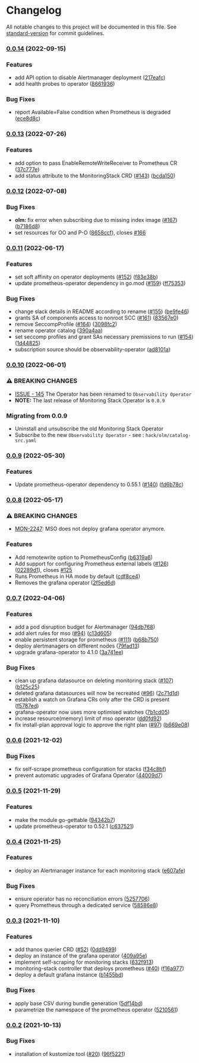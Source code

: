 # Changelog

All notable changes to this project will be documented in this file. See [standard-version](https://github.com/conventional-changelog/standard-version) for commit guidelines.

### [0.0.14](https://github.com/rhobs/monitoring-stack-operator/commit/) (2022-09-15)


### Features

* add API option to disable Alertmanager deployment ([217eafc](https://github.com/rhobs/monitoring-stack-operator/commit/217eafcc78a956dcbd77fd81b3276b6c55f5ae26))
* add health probes to operator ([8661936](https://github.com/rhobs/monitoring-stack-operator/commit/86619360549364991adf48e5581113af3df48647))


### Bug Fixes

* report Available=False condition when Prometheus is degraded ([ece8d8c](https://github.com/rhobs/monitoring-stack-operator/commit/ece8d8c16663d1b04221ac0a8284da44daded1e2))

### [0.0.13](https://github.com/rhobs/monitoring-stack-operator/tree/v0.0.13) (2022-07-26)

### Features

* add option to pass EnableRemoteWriteReceiver to Prometheus CR ([37c777e](https://github.com/rhobs/monitoring-stack-operator/commit/37c777e9bca860abcee3d36f9148da3d9f4aa47a))
* add status attribute to the MonitoringStack CRD ([#143](https://github.com/rhobs/monitoring-stack-operator/issues/143)) ([bcda150](https://github.com/rhobs/monitoring-stack-operator/commit/bcda15013a034dd646c8f7b94ceb17ebcd96c6dc))

### [0.0.12](https://github.com/rhobs/monitoring-stack-operator/tree/v0.0.12) (2022-07-08)

### Bug Fixes

* **olm:** fix error when subscribing due to missing index image ([#167](https://github.com/rhobs/monitoring-stack-operator/issues/167)) ([b7186d8](https://github.com/rhobs/monitoring-stack-operator/commit/b7186d87a490e6b195de0fc46fd8c993cbf60657))
* set resources for OO and P-O ([8658ccf](https://github.com/rhobs/monitoring-stack-operator/commit/8658ccfee334e7e1e9a3a361f54cce22227e92ab)), closes [#166](https://github.com/rhobs/monitoring-stack-operator/issues/166)

### [0.0.11](https://github.com/rhobs/monitoring-stack-operator/commit/) (2022-06-17)


### Features

* set soft affinity on operator deployments ([#152](https://github.com/rhobs/monitoring-stack-operator/issues/152)) ([f83e38b](https://github.com/rhobs/monitoring-stack-operator/commit/f83e38b5df749390a4212525ab601486c7e4c2da))
* update prometheus-operator dependency in go.mod ([#159](https://github.com/rhobs/monitoring-stack-operator/issues/159)) ([ff75353](https://github.com/rhobs/monitoring-stack-operator/commit/ff75353ef68dab0a0892dacd02d524c56f4ea705))


### Bug Fixes

* change slack details in README according to rename ([#155](https://github.com/rhobs/monitoring-stack-operator/issues/155)) ([be9fe46](https://github.com/rhobs/monitoring-stack-operator/commit/be9fe46072b869006b13333810d7ad2d492e4359))
* grants SA of components access to nonroot SCC ([#161](https://github.com/rhobs/monitoring-stack-operator/issues/161)) ([83567e0](https://github.com/rhobs/monitoring-stack-operator/commit/83567e0066b3bc8a04b5a859437f08ad1e477471))
* remove SeccompProfile ([#164](https://github.com/rhobs/monitoring-stack-operator/issues/164)) ([3098fc2](https://github.com/rhobs/monitoring-stack-operator/commit/3098fc20c8183268f0431c666d81cd2cd75ad6e0))
* rename operator catalog ([390a4aa](https://github.com/rhobs/monitoring-stack-operator/commit/390a4aa250e3c0d401c9bc0a68bce041f6a6df8b))
* set seccomp profiles and grant SAs necessary premissions to run ([#154](https://github.com/rhobs/monitoring-stack-operator/issues/154)) ([1d44825](https://github.com/rhobs/monitoring-stack-operator/commit/1d448254d7bfce836c260e5af7962de158af2f27))
* subscription source should be observability-operator ([ad8101a](https://github.com/rhobs/monitoring-stack-operator/commit/ad8101a93592906c406f478d5b857995eb52164e))

### [0.0.10](https://github.com/rhobs/monitoring-stack-operator/tree/0.0.10) (2022-06-01)

### ⚠ BREAKING CHANGES

* [ISSUE - 145](https://github.com/rhobs/observability-operator/issues/145)
    The Operator has been renamed to `Observability Operator`
* **NOTE:** The last release of Monitoring Stack Operator is `0.0.9`


### Migrating from 0.0.9

* Uninstall and unsubscribe the old Monitoring Stack Operator
* Subscribe to the new `Observability Operator` - see :
    ``hack/olm/catalog-src.yaml``

### [0.0.9](https://github.com/rhobs/monitoring-stack-operator/tree/v0.0.9) (2022-05-30)


### Features

* Update prometheus-operator dependency to 0.55.1 ([#140](https://github.com/rhobs/monitoring-stack-operator/issues/140)) ([fd6b78c](https://github.com/rhobs/monitoring-stack-operator/commit/fd6b78c5faeb45c02551edb36ac139754c68ac07))

### [0.0.8](https://github.com/rhobs/monitoring-stack-operator/tree/v0.0.8) (2022-05-17)


### ⚠ BREAKING CHANGES

* [MON-2247](https://issues.redhat.com/browse/MON-2247): MSO does not deploy grafana operator anymore.

### Features

* Add remotewrite option to PrometheusConfig ([b6319a6](https://github.com/rhobs/monitoring-stack-operator/commit/b6319a62a7e8102daa0870d1c4413a3fa1cbe857))
* Add support for configuring Prometheus external labels ([#126](https://github.com/rhobs/monitoring-stack-operator/issues/126)) ([02289d1](https://github.com/rhobs/monitoring-stack-operator/commit/02289d1854c96afc68bb2a2389df228ad586ff3d)), closes [#125](https://github.com/rhobs/monitoring-stack-operator/issues/125)
* Runs Prometheus in HA mode by default ([cdf8ce4](https://github.com/rhobs/monitoring-stack-operator/commit/cdf8ce46ae70238c32835ac9a2e0d8df8a7926d7))
* Removes the grafana operator ([2f5ed6d](https://github.com/rhobs/monitoring-stack-operator/commit/2f5ed6d34df4f9310205ebfa6f92f9e92dc5f58e))

### [0.0.7](https://github.com/rhobs/monitoring-stack-operator/commit/) (2022-04-06)


### Features

* add a pod disruption budget for Alertmanager ([94db768](https://github.com/rhobs/monitoring-stack-operator/commit/94db768d28c6f3cdaa679f2ee958a440be001df0))
* add alert rules for mso ([#94](https://github.com/rhobs/monitoring-stack-operator/issues/94)) ([c13d605](https://github.com/rhobs/monitoring-stack-operator/commit/c13d605bc108c71cbca1b83e57502431dd8c9c2f))
* enable persistent storage for prometheus ([#111](https://github.com/rhobs/monitoring-stack-operator/issues/111)) ([b68b750](https://github.com/rhobs/monitoring-stack-operator/commit/b68b7503e7dc84f083ccd25c73a33ef5da1fae6a))
* deploy alertmanagers on different nodes ([79fad13](https://github.com/rhobs/monitoring-stack-operator/commit/79fad138f46c6f5fa6c04bbcc54cadcbfc234e34))
* upgrade grafana-operator to 4.1.0 ([3a741ee](https://github.com/rhobs/monitoring-stack-operator/commit/3a741ee45e7d7c72cc8fe76ac2a01e6b144d5434))

### Bug Fixes

* clean up grafana datasource on deleting monitoring stack ([#107](https://github.com/rhobs/monitoring-stack-operator/issues/107)) ([b125c25](https://github.com/rhobs/monitoring-stack-operator/commit/b125c25d4131dd6219d2f112113c3c5b886188fe))
* deleted grafana datasources will now be recreated ([#96](https://github.com/rhobs/monitoring-stack-operator/issues/96)) ([2c71d1d](https://github.com/rhobs/monitoring-stack-operator/commit/2c71d1d27682ef546b2a219d21fbce9afddc0231))
* establish a watch on Grafana CRs only after the CRD is present ([f5787ed](https://github.com/rhobs/monitoring-stack-operator/commit/f5787ed2b540058fec3e741ce7f43c4c440f2f31))
* grafana-operator now uses more optimised watches ([7b1cd05](https://github.com/rhobs/monitoring-stack-operator/commit/7b1cd05ded3d3f556df5ff9a7fd0c97e1c494c92))
* increase resource(memory) limit of mso operator ([dd0fd92](https://github.com/rhobs/monitoring-stack-operator/commit/dd0fd9201de789a0131fd9118251e55afbdef9ec))
* fix install-plan approval logic to approve the right plan ([#97](https://github.com/rhobs/monitoring-stack-operator/issues/97)) ([b669e08](https://github.com/rhobs/monitoring-stack-operator/commit/b669e086cdf9e7a156d9ebece99b296e260e41a2))

### [0.0.6](https://github.com/rhobs/monitoring-stack-operator/commit/) (2021-12-02)


### Bug Fixes

* fix self-scrape prometheus configuration for stacks ([f34c8bf](https://github.com/rhobs/monitoring-stack-operator/commit/f34c8bf9a0c407679d1315c21380c4b4caf3cf8c))
* prevent automatic upgrades of Grafana Operator ([44009d7](https://github.com/rhobs/monitoring-stack-operator/commit/44009d7ff652ba6d530a2d595b286aaaf0afa2bb))

### [0.0.5](https://github.com/rhobs/monitoring-stack-operator/commit/) (2021-11-29)


### Features

* make the module go-gettable ([94342b7](https://github.com/rhobs/monitoring-stack-operator/commit/94342b772c886971cd9e3b52c652efadda65bc86))
* update prometheus-operator to 0.52.1 ([c637521](https://github.com/rhobs/monitoring-stack-operator/commit/c6375218b342abf98406bcaa5043452ff85a4ca2))

### [0.0.4](https://github.com/rhobs/monitoring-stack-operator/commit/) (2021-11-25)


### Features

* deploy an Alertmanager instance for each monitoring stack ([e607afe](https://github.com/rhobs/monitoring-stack-operator/commit/e607afe23dd604845fad170d06a0cabb6aa1ad28))


### Bug Fixes

* ensure operator has no reconciliation errors ([5257706](https://github.com/rhobs/monitoring-stack-operator/commit/5257706d573c7e96adfd91b9d3e6565b168ab110))
* query Prometheus through a dedicated service  ([58586e8](https://github.com/rhobs/monitoring-stack-operator/commit/58586e8c7cdfb077713077aa08149a9745b22d5f))

### [0.0.3](https://github.com/rhobs/monitoring-stack-operator/commit/) (2021-11-10)


### Features


* add thanos querier CRD ([#52](https://github.com/rhobs/monitoring-stack-operator/issues/52)) ([0dd9499](https://github.com/rhobs/monitoring-stack-operator/commit/0dd94995b006c4df8b13326ae8ab8a9831eb23fc))
* deploy an instance of the grafana operator ([409a95e](https://github.com/rhobs/monitoring-stack-operator/commit/409a95e986b8f2a3151e327c20c6c2ae5c83b863))
* implement self-scraping for monitoring stacks ([632f913](https://github.com/rhobs/monitoring-stack-operator/commit/632f9133ae333bae49cbc33912c6d9093d533a24))
* monitoring-stack controller that deploys prometheus ([#40](https://github.com/rhobs/monitoring-stack-operator/issues/40)) ([f16a977](https://github.com/rhobs/monitoring-stack-operator/commit/f16a9772add878df90b37fc7cf2bd95f26ce94f3))
* deploy a default grafana instance ([b1455bd](https://github.com/rhobs/monitoring-stack-operator/commit/b1455bd3df5c5939383e0265f99b62d554b0df03))

### Bug Fixes

* apply base CSV during bundle generation ([5df14bd](https://github.com/rhobs/monitoring-stack-operator/commit/5df14bd01e8403718c4f67229e69ace61fed8663))
* parametrize the namespace of the prometheus operator ([5210561](https://github.com/rhobs/monitoring-stack-operator/commit/5210561f812b88c8eba1089f568d5908dc3e9cf9))


### [0.0.2](https://github.com/rhobs/monitoring-stack-operator/commit/) (2021-10-13)


### Bug Fixes

* installation of kustomize tool ([#20](https://github.com/rhobs/monitoring-stack-operator/pull/20)) ([96f5221](https://github.com/rhobs/monitoring-stack-operator/commit/96f52217928aff29746edbd520693d66248e161a))
